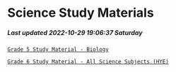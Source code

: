 # Science Study Materials
##### Last updated 2022-10-29 19:06:37 Saturday

[`Grade 5 Study Material - Biology`](https://docs.google.com/document/d/1pQeUwWMa8ApxksI_HdJ1dgriq26TRYcLlQUxLXKd4Ag/edit?usp=sharing "Grade 5 Study Material - Biology")

[`Grade 6 Study Material - All Science Subjects (HYE)`](https://docs.google.com/document/d/1CMRiDdyA57snatTSREDEfUHSsBPnsD8qI7hJQDfEAYU/edit?usp=sharing "Grade 6 Study Material - All Science Subjects (HYE)")
